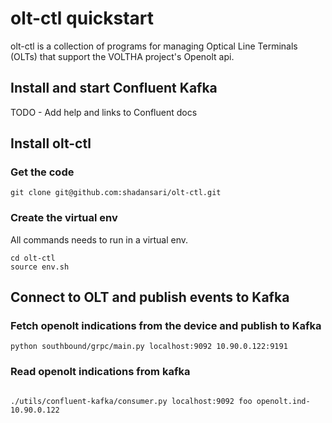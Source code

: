 # olt-ctl quickstart 
olt-ctl is a collection of programs for managing Optical Line Terminals (OLTs) that support the VOLTHA project's Openolt api.

## Install and start Confluent Kafka
TODO - Add help and links to Confluent docs

## Install olt-ctl
### Get the code
```shell
git clone git@github.com:shadansari/olt-ctl.git
```

### Create the virtual env

All commands needs to run in a virtual env.

```shell
cd olt-ctl
source env.sh
```

## Connect to OLT and publish events to Kafka
### Fetch openolt indications from the device and publish to Kafka
```shell
python southbound/grpc/main.py localhost:9092 10.90.0.122:9191
```


### Read openolt indications from kafka
```shell

./utils/confluent-kafka/consumer.py localhost:9092 foo openolt.ind-10.90.0.122
```
